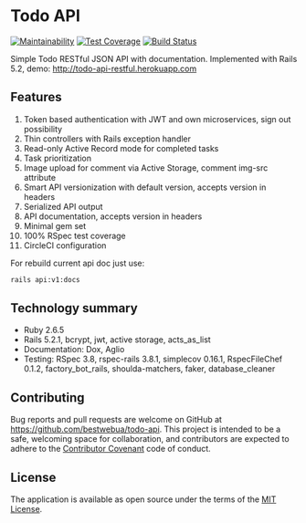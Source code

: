 # Todo API
[![Maintainability](https://api.codeclimate.com/v1/badges/f571db91e53dc3bf63b3/maintainability)](https://codeclimate.com/github/bestwebua/todo-api/maintainability) [![Test Coverage](https://api.codeclimate.com/v1/badges/f571db91e53dc3bf63b3/test_coverage)](https://codeclimate.com/github/bestwebua/todo-api/test_coverage) [![Build Status](https://travis-ci.org/bestwebua/todo-api.svg?branch=feature%2Fbase_version)](https://travis-ci.org/bestwebua/todo-api)

Simple Todo RESTful JSON API with documentation. Implemented with Rails 5.2, demo: http://todo-api-restful.herokuapp.com

## Features
1. Token based authentication with JWT and own microservices, sign out possibility
2. Thin controllers with Rails exception handler
3. Read-only Active Record mode for completed tasks
4. Task prioritization
5. Image upload for comment via Active Storage, comment img-src attribute
6. Smart API versionization with default version, accepts version in headers
7. Serialized API output
8. API documentation, accepts version in headers
9. Minimal gem set
10. 100% RSpec test coverage
11. CircleCI configuration

For rebuild current api doc just use:
```bash
rails api:v1:docs
```

## Technology summary

* Ruby 2.6.5
* Rails 5.2.1, bcrypt, jwt, active storage, acts_as_list
* Documentation: Dox, Aglio
* Testing: RSpec 3.8, rspec-rails 3.8.1, simplecov 0.16.1, RspecFileChef 0.1.2, factory_bot_rails, shoulda-matchers, faker, database_cleaner

## Contributing

Bug reports and pull requests are welcome on GitHub at https://github.com/bestwebua/todo-api. This project is intended to be a safe, welcoming space for collaboration, and contributors are expected to adhere to the [Contributor Covenant](http://contributor-covenant.org) code of conduct.

## License

The application is available as open source under the terms of the [MIT License](http://opensource.org/licenses/MIT).

